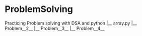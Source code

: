 # ProblemSolving
Practicing Problem solving with DSA and python
|__ array.py
|__ Problem__2__
|__ Problem__3__
|__ Problem__4__
